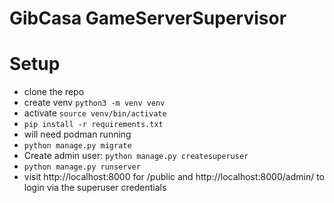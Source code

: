 # GibCasa GameServerSupervisor

# Setup 


* clone the repo
* create venv `python3 -m venv venv`
* activate `source venv/bin/activate`
* `pip install -r requirements.txt`
* will need podman running 
* `python manage.py migrate`
* Create admin user: `python manage.py createsuperuser` 
* `python manage.py runserver`
* visit http://localhost:8000 for /public and 
  http://localhost:8000/admin/ to login via the superuser credentials